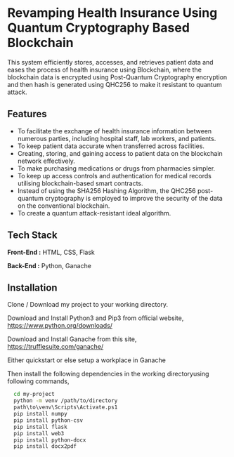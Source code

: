 
# Revamping Health Insurance Using Quantum Cryptography Based Blockchain

This system efficiently stores, accesses, and retrieves
patient data and eases the process of health insurance
using Blockchain, where the blockchain data is
encrypted using Post-Quantum Cryptography encryption and then
hash is generated using QHC256 to make it resistant to quantum
attack.




## Features

- To facilitate the exchange of health insurance information between numerous parties, including hospital staff, lab workers, and patients.
- To keep patient data accurate when transferred across facilities.
- Creating, storing, and gaining access to patient data on the blockchain network effectively.
- To make purchasing medications or drugs from pharmacies simpler.
- To keep up access controls and authentication for medical records utilising blockchain-based smart contracts.
- Instead of using the SHA256 Hashing Algorithm, the QHC256 post-quantum cryptography is employed to improve the security of the data on the conventional blockchain.
- To create a quantum attack-resistant ideal algorithm.

## Tech Stack

**Front-End :** HTML, CSS, Flask

**Back-End :** Python, Ganache


## Installation
 Clone / Download my project to your working directory.
 
 Download and Install Python3 and Pip3 from official website, https://www.python.org/downloads/

 Download and Install Ganache from this site, https://trufflesuite.com/ganache/

 Either quickstart or else setup a workplace in Ganache
 
 Then install the following dependencies in the working directoryusing following commands,
```sh
  cd my-project
  python -m venv /path/to/directory
  path\to\venv\Scripts\Activate.ps1
  pip install numpy
  pip install python-csv
  pip install flask
  pip install web3
  pip install python-docx
  pip install docx2pdf
```
